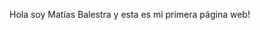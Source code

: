 Hola soy Matías Balestra y esta es mi primera página web!

<!---
MatiasBalestra/MatiasBalestra is a ✨ special ✨ repository because its `README.md` (this file) appears on your GitHub profile.
You can click the Preview link to take a look at your changes.
--->
